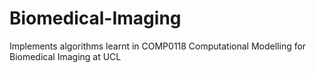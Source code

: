 # Biomedical-Imaging
Implements algorithms learnt in COMP0118 Computational Modelling for Biomedical Imaging at UCL
